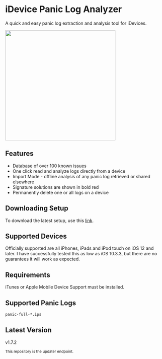 # iDevice Panic Log Analyzer
A quick and easy panic log extraction and analysis tool for iDevices.

<img src="https://github.com/waynebonc/iDeviceLogAnalyzer-public/blob/master/image.jpg" width="350">

## Features
- Database of over 100 known issues
- One click read and analyze logs directly from a device
- Import Mode - offline analysis of any panic log retrieved or shared elsewhere
- Signature solutions are shown in bold red
- Permanently delete one or all logs on a device

## Downloading Setup
To download the latest setup, use this [link](https://github.com/waynebonc/iDeviceLogAnalyzer-public/releases/download/1.7.2/Setup.exe).

## Supported Devices
Officially supported are all iPhones, iPads and iPod touch on iOS 12 and later. I have successfully tested this as low as iOS 10.3.3, but there are no guarantees it will work as expected.

## Requirements
iTunes or Apple Mobile Device Support must be installed.

## Supported Panic Logs
```bash
panic-full-*.ips
```

## Latest Version
v1.7.2

<sup>This repository is the updater endpoint.</sup>

